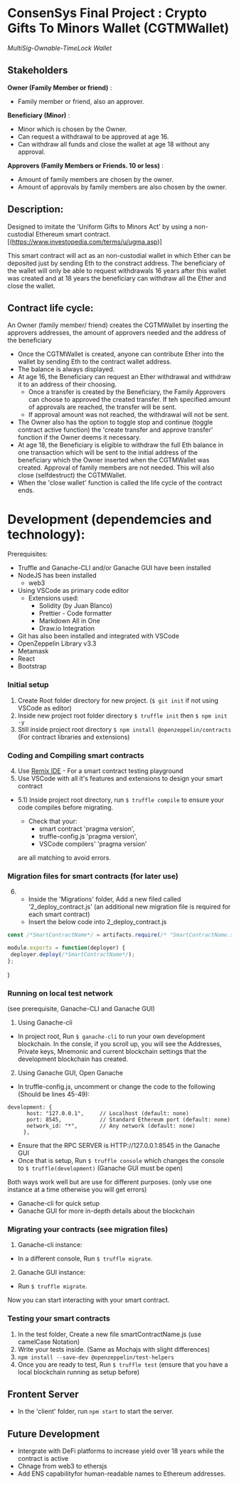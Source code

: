 # ConsenSys Final Project : Crypto Gifts To Minors Wallet (CGTMWallet)
*MultiSig-Ownable-TimeLock Wallet*  

## Stakeholders
**Owner (Family Member or friend)** : 
- Family member or friend, also an approver.

**Beneficiary (Minor)** : 
- Minor which is chosen by the Owner. 
- Can request a withdrawal to be approved at age 16. 
- Can withdraw all funds and close the wallet at age 18 without any approval.

**Approvers (Family Members or Friends. 10 or less)** : 
- Amount of family members are chosen by the owner.
- Amount of approvals by family members are also chosen by the owner.

## Description:
Designed to imitate the 'Uniform Gifts to Minors Act' by using a non-custodial Ethereum smart contract. [(https://www.investopedia.com/terms/u/ugma.asp)]

This smart contract will act as an non-custodial wallet in which Ether can be deposited just by sending Eth to the constract address. The beneficiary of the wallet will only be able to request withdrawals 16 years after this wallet was created and at 18 years the beneficiary can withdraw all the Ether and close the wallet.

## Contract life cycle:
An Owner (family member/ friend) creates the CGTMWallet by inserting the approvers addresses, the amount of approvers needed and the address of the beneficiary

- Once the CGTMWallet is created, anyone can contribute Ether into the wallet by sending Eth to the contract wallet address. 
- The balance is always displayed. 
- At age 16, the Beneficiary can request an Ether withdrawal and withdraw it to an address of their choosing.
    - Once a transfer is created by the Beneficiary, the Family Approvers can choose to approved the created transfer. If teh specified amount of approvals are reached, the transfer will be sent.
    - If approval amount was not reached, the withdrawal will not be sent.
- The Owner also has the option to toggle stop and continue (toggle contract active function) the 'create transfer and approve transfer' function if the Owner deems it necessary. 
- At age 18, the Beneficiary is eligible to withdraw the full Eth balance in one transaction which will be sent to the initial address of the beneficiary which the Owner inserted when the CGTMWallet was created. Approval of family members are not needed. This will also close (selfdestruct) the CGTMWallet.
- When the 'close wallet' function is called the life cycle of the contract ends.  

# Development (dependemcies and technology):
Prerequisites:
- Truffle and Ganache-CLI and/or Ganache GUI have been installed
- NodeJS has been installed
  - web3
- Using VSCode as primary code editor
  - Extensions used:
      - Solidity (by Juan Blanco)
      - Prettier - Code formatter
      - Markdown All in One
      - Draw.io Integration
- Git has also been installed and integrated with VSCode
- OpenZeppelin Library v3.3
- Metamask
- React
- Bootstrap


### Initial setup
1) Create Root folder directory for new project. (```$ git init``` if not using VSCode as editor)
2) Inside new project root folder directory ```$ truffle init``` then ```$ npm init -y```
3) Still inside project root directory ```$ npm install @openzeppelin/contracts``` (For contract libraries and extensions)
### Coding and Compiling smart contracts
4)  Use [Remix IDE](remix.ethereum.org) - For a smart contract testing playground 
5) Use VSCode with all it's features and extensions to design your smart contract
- 5.1) Inside project root directory, run ```$ truffle compile``` to ensure your code compiles before migrating. 
  - Check that your:
    -  smart contract 'pragma version', 
    -  truffle-config.js 'pragma version',
    -  VSCode compilers' 'pragma version' 
  
  are all matching to avoid errors.
      
### Migration files for smart contracts (for later use)
6) -  Inside the 'Migrations' folder, Add a new filed called '2_deploy_contract.js' (an additional new migration file is required for each smart contract) 
   - Insert the below code into 2_deploy_contract.js
```js
const /*SmartContractName*/ = artifacts.require(/* "SmartContractName.sol" */);

module.exports = function(deployer) {
 deployer.deploy(/*SmartContractName*/);
};
```
)
### Running on local test network
(see prerequisite, Ganache-CLI and Ganache GUI)
1) Using Ganache-cli
- In project root, Run ```$ ganache-cli``` to run your own development blockchain. In the consle, if you scroll up, you will see the Addresses, Private keys, Mnemonic and current blockchain settings that the development blockchain has created.
2) Using Ganache GUI, Open Ganache
- In truffle-config.js, uncomment or change the code to the following
(Should be lines 45-49):
```
development: {
      host: "127.0.0.1",     // Localhost (default: none)
      port: 8545,            // Standard Ethereum port (default: none)
      network_id: "*",       // Any network (default: none)
     },
```
- Ensure that the RPC SERVER is HTTP://127.0.0.1:8545 in the Ganache GUI
- Once that is setup, Run ```$ truffle console``` which changes the console to ```$ truffle(development)``` (Ganache GUI must be open)

Both ways work well but are use for different purposes. (only use one instance at a time otherwise you will get errors)
- Ganache-cli for quick setup 
- Ganache GUI for more in-depth details about the blockchain

### Migrating your contracts (see migration files)
1) Ganache-cli instance:
- In a different console, Run ```$ truffle migrate```.

2) Ganache GUI instance:
-  Run ```$ truffle migrate```.

Now you can start interacting with your smart contract.

### Testing your smart contracts
1) In the test folder, Create a new file smartContractName.js (use camelCase Notation)
2) Write your tests inside. (Same as Mochajs with slight differences)
3) ```npm install --save-dev @openzeppelin/test-helpers```
4) Once you are ready to test, Run ```$ truffle test``` (ensure that you have a local blockchain running as setup before)

## Frontent Server
- In the 'client' folder, run ```npm start``` to start the server.


## Future Development
- Intergrate with DeFi platforms to increase yield over 18 years while the contract is active
- Chnage from web3 to ethersjs
- Add ENS capabilityfor human-readable names to Ethereum addresses.




























































































































 



















